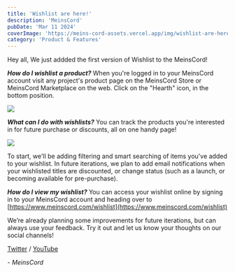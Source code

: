 ```yaml
---
title: 'Wishlist are here!'
description: 'MeinsCord'
pubDate: 'Mar 11 2024'
coverImage: 'https://meins-cord-assets.vercel.app/img/wishlist-are-here.png'
category: 'Product & Features'
---
```


Hey all,
We just addded the first version of Wishlist to the MeinsCord!

***How do I wishlist a product?***
When you're logged in to your MeinsCord account visit any project's product page on the MeinsCord Store or MeinsCord Marketplace on the web.
Click on the "Hearth" icon, in the bottom position.

<img src="https://i.imgur.com/OtXsjqr.png">

***What can I do with wishlists?***
You can track the products you're interested in for future purchase or discounts, all on one handy page!

<img src="https://i.imgur.com/MoDLMei.png">

To start, we'll be adding filtering and smart searching of items you've added to your wishlist. In future iterations, we plan to add email notifications when your wishlisted titles are discounted, or change status (such as a launch, or becoming available for pre-purchase). 

***How do I view my wishlist?***
You can access your wishlist online by signing in to your MeinsCord account and heading over to [https://www.meinscord.com/wishlist](https://www.meinscord.com/wishlist)

We’re already planning some improvements for future iterations, but can always use your feedback. Try it out and let us know your thoughts on our social channels!

[Twitter](https://twitter.com/meinscord) / [YouTube](https://youtube.com/@meinscord)

*- MeinsCord*